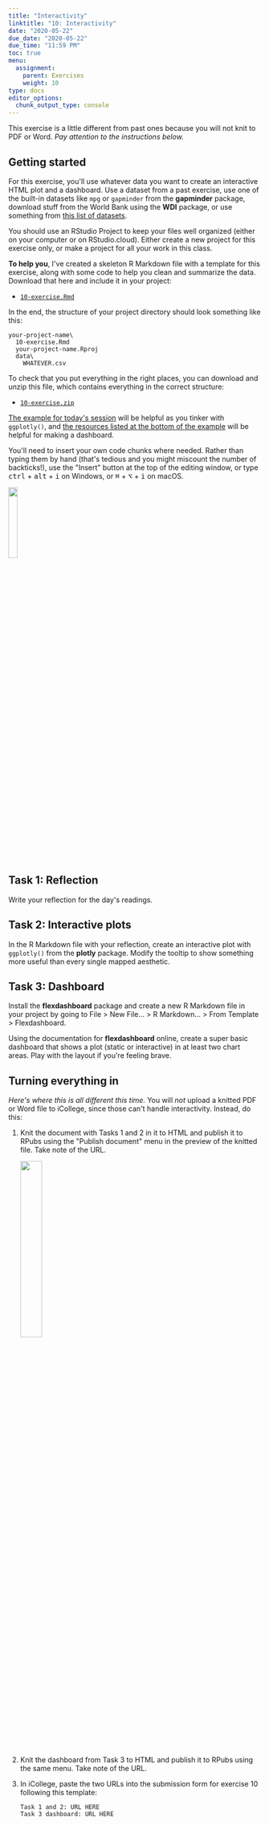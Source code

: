 ```yaml
---
title: "Interactivity"
linktitle: "10: Interactivity"
date: "2020-05-22"
due_date: "2020-05-22"
due_time: "11:59 PM"
toc: true
menu:
  assignment:
    parent: Exercises
    weight: 10
type: docs
editor_options: 
  chunk_output_type: console
---
```


This exercise is a little different from past ones because you will not knit to PDF or Word. *Pay attention to the instructions below.*


## Getting started

For this exercise, you'll use whatever data you want to create an interactive HTML plot and a dashboard. Use a dataset from a past exercise, use one of the built-in datasets like `mpg` or `gapminder` from the **gapminder** package, download stuff from the World Bank using the **WDI** package, or use something from [this list of datasets](/resource/data/).

You should use an RStudio Project to keep your files well organized (either on your computer or on RStudio.cloud). Either create a new project for this exercise only, or make a project for all your work in this class.

**To help you**, I've created a skeleton R Markdown file with a template for this exercise, along with some code to help you clean and summarize the data. Download that here and include it in your project:

- [<i class="fab fa-r-project"></i> `10-exercise.Rmd`](/projects/10-exercise/10-exercise.Rmd)

In the end, the structure of your project directory should look something like this:

```text
your-project-name\
  10-exercise.Rmd
  your-project-name.Rproj
  data\
    WHATEVER.csv
```

To check that you put everything in the right places, you can download and unzip this file, which contains everything in the correct structure:

- [<i class="fas fa-file-archive"></i> `10-exercise.zip`](/projects/10-exercise.zip)

[The example for today's session](/example/10-example/) will be helpful as you tinker with `ggplotly()`, and [the resources listed at the bottom of the example](/example/10-example/#making-a-dashboard-with-flexdashboard) will be helpful for making a dashboard.

You'll need to insert your own code chunks where needed. Rather than typing them by hand (that's tedious and you might miscount the number of backticks!), use the "Insert" button at the top of the editing window, or type <kbd>ctrl</kbd> + <kbd>alt</kbd> + <kbd>i</kbd> on Windows, or <kbd>⌘</kbd> + <kbd>⌥</kbd> + <kbd>i</kbd> on macOS.

<img src="/img/assignments/insert-chunk-button.png" width="19%" />

## Task 1: Reflection

Write your reflection for the day's readings.


## Task 2: Interactive plots

In the R Markdown file with your reflection, create an interactive plot with `ggplotly()` from the **plotly** package. Modify the tooltip to show something more useful than every single mapped aesthetic.


## Task 3: Dashboard

Install the **flexdashboard** package and create a new R Markdown file in your project by going to File > New File… > R Markdown… > From Template > Flexdashboard.

Using the documentation for **flexdashboard** online, create a super basic dashboard that shows a plot (static or interactive) in at least two chart areas. Play with the layout if you're feeling brave.


## Turning everything in

*Here's where this is all different this time.* You will *not* upload a knitted PDF or Word file to iCollege, since those can't handle interactivity. Instead, do this:

1. Knit the document with Tasks 1 and 2 in it to HTML and publish it to RPubs using the "Publish document" menu in the preview of the knitted file. Take note of the URL.

    <img src="/slides/img/10/publish-document.png" width="30%" />

2. Knit the dashboard from Task 3 to HTML and publish it to RPubs using the same menu. Take note of the URL.

3. In iCollege, paste the two URLs into the submission form for exercise 10 following this template:

    ```text
    Task 1 and 2: URL HERE
    Task 3 dashboard: URL HERE
    ```
